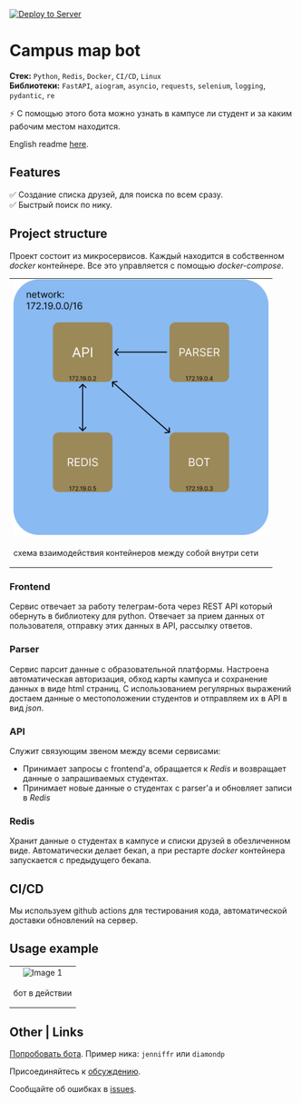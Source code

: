 [![Deploy to Server](https://github.com/DrVeles/friends_bot/actions/workflows/deploy.yml/badge.svg?branch=develop)](https://github.com/DrVeles/friends_bot/actions/workflows/deploy.yml)
# Campus map bot

**Стек:** `Python`, `Redis`, `Docker`, `CI/CD`, `Linux` <br>
**Библиотеки:** `FastAPI`, `aiogram`, `asyncio`, `requests`, `selenium`, `logging`, `pydantic`, `re`

⚡ С помощью этого бота можно узнать в кампусе ли студент и за каким рабочим местом находится.

English readme [here](./readme.md).

## Features

✅ Создание списка друзей, для поиска по всем сразу. <br>
✅ Быстрый поиск по нику.

## Project structure

Проект состоит из микросервисов. Каждый находится в собственном *docker* контейнере. Все это управляется с помощью *docker-compose*. <br>
<table>
  <tr>
    <td align="center">
      <img src="misc/containers_scheme.png" height="450" alt="Image 1">
    </td>
  </tr>
  <tr>
    <td>
      <p>схема взаимодействия контейнеров между собой внутри сети</p>
    </td>
  </tr>
</table>

### Frontend 
Сервис отвечает за работу телеграм-бота через REST API который обернуть в библиотеку для python. Отвечает за прием данных от пользователя, отправку этих данных в API, рассылку ответов. 

### Parser
Сервис парсит данные с образовательной платформы.
Настроена автоматическая авторизация, обход карты кампуса и сохранение данных в виде html страниц. С использованием регулярных выражений достаем данные о местоположении студентов и отправляем их в API в вид *json*. 
  
### API
Служит связующим звеном между всеми сервисами:
- Принимает запросы с frontend'a, обращается к *Redis* и возвращает данные о запрашиваемых студентах.
- Принимает новые данные о студентах с parser'a и обновляет записи в *Redis*
  
### Redis
Хранит данные о студентах в кампусе и списки друзей в обезличенном виде. Автоматически делает бекап, а при рестарте *docker* контейнера запускается с предыдущего бекапа.
  
## CI/CD
 Мы используем github actions для тестирования кода, автоматической доставки обновлений на сервер.

## Usage example 
<table>
  <tr>
    <td align="center">
      <img src="misc/presentation.gif" height="700" alt="Image 1">
    </td>
  </tr>
  <tr>
    <td>
      <p>бот в действии</p>
    </td>
  </tr>
</table>
 
## Other | Links

[Попробовать бота](https://t.me/kzn_campus_map_bot). Пример ника: `jenniffr` или `diamondp`

Присоединяйтесь к [обсуждению](https://github.com/DrVeles/campus_map_bot/discussions).

Сообщайте об ошибках в [issues](https://github.com/DrVeles/campus_map_bot/issues).
